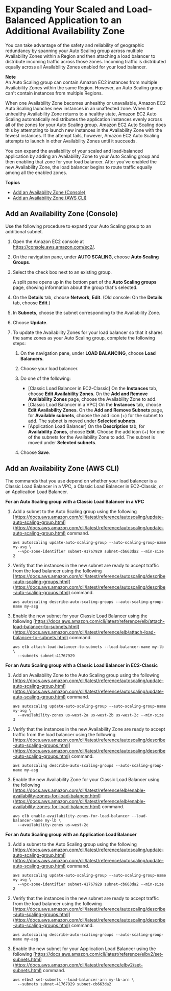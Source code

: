 # Expanding Your Scaled and Load\-Balanced Application to an Additional Availability Zone<a name="as-add-availability-zone"></a>

You can take advantage of the safety and reliability of geographic redundancy by spanning your Auto Scaling group across multiple Availability Zones within a Region and then attaching a load balancer to distribute incoming traffic across those zones\. Incoming traffic is distributed equally across all Availability Zones enabled for your load balancer\.

**Note**  
An Auto Scaling group can contain Amazon EC2 instances from multiple Availability Zones within the same Region\. However, an Auto Scaling group can't contain instances from multiple Regions\.

When one Availability Zone becomes unhealthy or unavailable, Amazon EC2 Auto Scaling launches new instances in an unaffected zone\. When the unhealthy Availability Zone returns to a healthy state, Amazon EC2 Auto Scaling automatically redistributes the application instances evenly across all of the zones for your Auto Scaling group\. Amazon EC2 Auto Scaling does this by attempting to launch new instances in the Availability Zone with the fewest instances\. If the attempt fails, however, Amazon EC2 Auto Scaling attempts to launch in other Availability Zones until it succeeds\.

You can expand the availability of your scaled and load\-balanced application by adding an Availability Zone to your Auto Scaling group and then enabling that zone for your load balancer\. After you've enabled the new Availability Zone, the load balancer begins to route traffic equally among all the enabled zones\. 

**Topics**
+ [Add an Availability Zone \(Console\)](#as-add-az-console)
+ [Add an Availability Zone \(AWS CLI\)](#as-add-az-aws-cli)

## Add an Availability Zone \(Console\)<a name="as-add-az-console"></a>

Use the following procedure to expand your Auto Scaling group to an additional subnet\.

1. Open the Amazon EC2 console at [https://console\.aws\.amazon\.com/ec2/](https://console.aws.amazon.com/ec2/)\.

1. On the navigation pane, under **AUTO SCALING**, choose **Auto Scaling Groups**\.

1. Select the check box next to an existing group\.

   A split pane opens up in the bottom part of the **Auto Scaling groups** page, showing information about the group that's selected\. 

1. On the **Details** tab, choose **Network**, **Edit**\. \(Old console: On the **Details** tab, choose **Edit**\.\)

1. In **Subnets**, choose the subnet corresponding to the Availability Zone\.

1. Choose **Update**\.

1. To update the Availability Zones for your load balancer so that it shares the same zones as your Auto Scaling group, complete the following steps:

   1. On the navigation pane, under **LOAD BALANCING**, choose **Load Balancers**\.

   1. Choose your load balancer\.

   1. Do one of the following:
      + \[Classic Load Balancer in EC2\-Classic\] On the **Instances** tab, choose **Edit Availability Zones**\. On the **Add and Remove Availability Zones** page, choose the Availability Zone to add\.
      + \[Classic Load Balancer in a VPC\] On the **Instances** tab, choose **Edit Availability Zones**\. On the **Add and Remove Subnets** page, for **Available subnets**, choose the add icon \(\+\) for the subnet to add\. The subnet is moved under **Selected subnets**\.
      + \[Application Load Balancer\] On the **Description** tab, for **Availability Zones**, choose **Edit**\. Choose the add icon \(\+\) for one of the subnets for the Availability Zone to add\. The subnet is moved under **Selected subnets**\.

   1. Choose **Save**\.

## Add an Availability Zone \(AWS CLI\)<a name="as-add-az-aws-cli"></a>

The commands that you use depend on whether your load balancer is a Classic Load Balancer in a VPC, a Classic Load Balancer in EC2\-Classic, or an Application Load Balancer\.

**For an Auto Scaling group with a Classic Load Balancer in a VPC**

1. Add a subnet to the Auto Scaling group using the following [https://docs.aws.amazon.com/cli/latest/reference/autoscaling/update-auto-scaling-group.html](https://docs.aws.amazon.com/cli/latest/reference/autoscaling/update-auto-scaling-group.html) command\.

   ```
   aws autoscaling update-auto-scaling-group --auto-scaling-group-name my-asg \
     --vpc-zone-identifier subnet-41767929 subnet-cb663da2 --min-size 2
   ```

1. Verify that the instances in the new subnet are ready to accept traffic from the load balancer using the following [https://docs.aws.amazon.com/cli/latest/reference/autoscaling/describe-auto-scaling-groups.html](https://docs.aws.amazon.com/cli/latest/reference/autoscaling/describe-auto-scaling-groups.html) command\.

   ```
   aws autoscaling describe-auto-scaling-groups --auto-scaling-group-name my-asg
   ```

1. Enable the new subnet for your Classic Load Balancer using the following [https://docs.aws.amazon.com/cli/latest/reference/elb/attach-load-balancer-to-subnets.html](https://docs.aws.amazon.com/cli/latest/reference/elb/attach-load-balancer-to-subnets.html) command\.

   ```
   aws elb attach-load-balancer-to-subnets --load-balancer-name my-lb \
     --subnets subnet-41767929
   ```

**For an Auto Scaling group with a Classic Load Balancer in EC2\-Classic**

1. Add an Availability Zone to the Auto Scaling group using the following [https://docs.aws.amazon.com/cli/latest/reference/autoscaling/update-auto-scaling-group.html](https://docs.aws.amazon.com/cli/latest/reference/autoscaling/update-auto-scaling-group.html) command\.

   ```
   aws autoscaling update-auto-scaling-group --auto-scaling-group-name my-asg \
     --availability-zones us-west-2a us-west-2b us-west-2c --min-size 3
   ```

1. Verify that the instances in the new Availability Zone are ready to accept traffic from the load balancer using the following [https://docs.aws.amazon.com/cli/latest/reference/autoscaling/describe-auto-scaling-groups.html](https://docs.aws.amazon.com/cli/latest/reference/autoscaling/describe-auto-scaling-groups.html) command\.

   ```
   aws autoscaling describe-auto-scaling-groups --auto-scaling-group-name my-asg
   ```

1. Enable the new Availability Zone for your Classic Load Balancer using the following [https://docs.aws.amazon.com/cli/latest/reference/elb/enable-availability-zones-for-load-balancer.html](https://docs.aws.amazon.com/cli/latest/reference/elb/enable-availability-zones-for-load-balancer.html) command\.

   ```
   aws elb enable-availability-zones-for-load-balancer --load-balancer-name my-lb \
     --availability-zones us-west-2c
   ```

**For an Auto Scaling group with an Application Load Balancer**

1. Add a subnet to the Auto Scaling group using the following [https://docs.aws.amazon.com/cli/latest/reference/autoscaling/update-auto-scaling-group.html](https://docs.aws.amazon.com/cli/latest/reference/autoscaling/update-auto-scaling-group.html) command\.

   ```
   aws autoscaling update-auto-scaling-group --auto-scaling-group-name my-asg \
     --vpc-zone-identifier subnet-41767929 subnet-cb663da2 --min-size 2
   ```

1. Verify that the instances in the new subnet are ready to accept traffic from the load balancer using the following [https://docs.aws.amazon.com/cli/latest/reference/autoscaling/describe-auto-scaling-groups.html](https://docs.aws.amazon.com/cli/latest/reference/autoscaling/describe-auto-scaling-groups.html) command\.

   ```
   aws autoscaling describe-auto-scaling-groups --auto-scaling-group-name my-asg
   ```

1. Enable the new subnet for your Application Load Balancer using the following [https://docs.aws.amazon.com/cli/latest/reference/elbv2/set-subnets.html](https://docs.aws.amazon.com/cli/latest/reference/elbv2/set-subnets.html) command\.

   ```
   aws elbv2 set-subnets --load-balancer-arn my-lb-arn \
     --subnets subnet-41767929 subnet-cb663da2
   ```